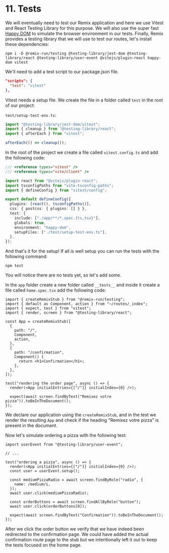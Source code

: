 # 11. Tests

We will eventually need to test our Remix application and here we use Vitest and React Testing Library for this purpose. We will also use the super fast [Happy DOM](https://github.com/capricorn86/happy-dom) to simulate the browser environment in our tests.
Finally, Remix provides a testing library that we will use to test our routes, let's install these dependencies:

`npm i -D @remix-run/testing @testing-library/jest-dom @testing-library/react @testing-library/user-event @vitejs/plugin-react happy-dom vitest`

We'll need to add a test script to our package.json file.

```json
"scripts": {
  "test": "vitest"
},
```

Vitest needs a setup file. We create the file in a folder called `test` in the root of our project:

`test/setup-test-env.ts`:

```typescript
import "@testing-library/jest-dom/vitest";
import { cleanup } from "@testing-library/react";
import { afterEach } from "vitest";

afterEach(() => cleanup());
```

In the root of the project we create a file called `vitest.config.ts` and add the following code:

```typescript
/// <reference types="vitest" />
/// <reference types="vite/client" />

import react from "@vitejs/plugin-react";
import tsconfigPaths from "vite-tsconfig-paths";
import { defineConfig } from "vitest/config";

export default defineConfig({
  plugins: [react(), tsconfigPaths()],
  css: { postcss: { plugins: [] } },
  test: {
    include: ["./app/**/*.spec.{ts,tsx}"],
    globals: true,
    environment: "happy-dom",
    setupFiles: ["./test/setup-test-env.ts"],
  },
});
```

And that's it for the setup! If all is well setup you can run the tests with the following command:

`npm test`

You will notice there are no tests yet, so let's add some.

In the `app` folder create a new folder called `__tests__` and inside it create a file called `home.spec.tsx` add the following code:

```tsx
import { createRemixStub } from "@remix-run/testing";
import { default as Component, action } from "~/routes/_index";
import { expect, test } from "vitest";
import { render, screen } from "@testing-library/react";

const App = createRemixStub([
  {
    path: "/",
    Component,
    action,
  },
  {
    path: "/confirmation",
    Component() {
      return <h1>Confirmation</h1>;
    },
  },
]);

test("rendering the order page", async () => {
  render(<App initialEntries={["/"]} initialIndex={0} />);

  expect(await screen.findByText("Remixez votre pizza")).toBeInTheDocument();
});
```

We declare our application using the `createRemixStub`, and in the test we render the resulting `App` and check if the heading "Remixez votre pizza" is present in the document.

Now let's simulate ordering a pizza with the following test:

```tsx
import userEvent from "@testing-library/user-event";

// ...

test("ordering a pizza", async () => {
  render(<App initialEntries={["/"]} initialIndex={0} />);
  const user = userEvent.setup();

  const mediumPizzaRadio = await screen.findByRole("radio", {
    name: /medium/i,
  });
  await user.click(mediumPizzaRadio);

  const orderButtons = await screen.findAllByRole("button");
  await user.click(orderButtons[0]);

  expect(await screen.findByText("Confirmation")).toBeInTheDocument();
});
```

After we click the order button we verify that we have indeed been redirected to the confirmation page.
We could have added the actual confirmation route page to the stub but we intentionally left it out to keep the tests focused on the home page.
